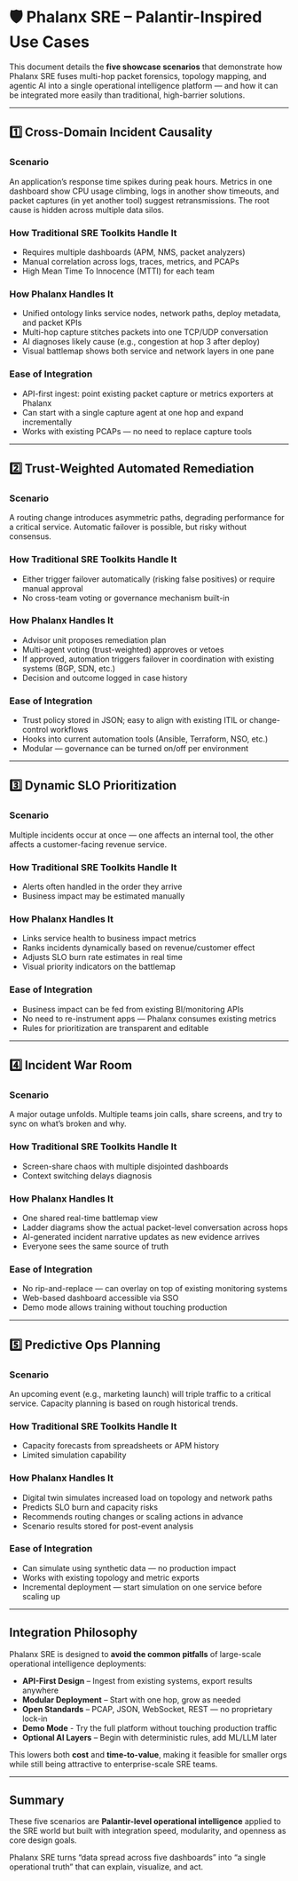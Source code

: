 # 🛡️ Phalanx SRE – Palantir-Inspired Use Cases

This document details the **five showcase scenarios** that demonstrate how
Phalanx SRE fuses multi-hop packet forensics, topology mapping, and agentic AI into
a single operational intelligence platform — and how it can be integrated more
easily than traditional, high-barrier solutions.

---

## 1️⃣ Cross-Domain Incident Causality

### **Scenario**
An application’s response time spikes during peak hours. Metrics in one dashboard show CPU usage climbing, logs in another show timeouts, and packet captures (in yet another tool) suggest retransmissions. The root cause is hidden across multiple data silos.

### **How Traditional SRE Toolkits Handle It**
- Requires multiple dashboards (APM, NMS, packet analyzers)
- Manual correlation across logs, traces, metrics, and PCAPs
- High Mean Time To Innocence (MTTI) for each team

### **How Phalanx Handles It**
- Unified ontology links service nodes, network paths, deploy metadata, and packet KPIs
- Multi-hop capture stitches packets into one TCP/UDP conversation
- AI diagnoses likely cause (e.g., congestion at hop 3 after deploy)
- Visual battlemap shows both service and network layers in one pane

### **Ease of Integration**
- API-first ingest: point existing packet capture or metrics exporters at Phalanx
- Can start with a single capture agent at one hop and expand incrementally
- Works with existing PCAPs — no need to replace capture tools

---

## 2️⃣ Trust-Weighted Automated Remediation

### **Scenario**
A routing change introduces asymmetric paths, degrading performance for a critical service. Automatic failover is possible, but risky without consensus.

### **How Traditional SRE Toolkits Handle It**
- Either trigger failover automatically (risking false positives) or require manual approval
- No cross-team voting or governance mechanism built-in

### **How Phalanx Handles It**
- Advisor unit proposes remediation plan
- Multi-agent voting (trust-weighted) approves or vetoes
- If approved, automation triggers failover in coordination with existing systems (BGP, SDN, etc.)
- Decision and outcome logged in case history

### **Ease of Integration**
- Trust policy stored in JSON; easy to align with existing ITIL or change-control workflows
- Hooks into current automation tools (Ansible, Terraform, NSO, etc.)
- Modular — governance can be turned on/off per environment

---

## 3️⃣ Dynamic SLO Prioritization

### **Scenario**
Multiple incidents occur at once — one affects an internal tool, the other affects a customer-facing revenue service.

### **How Traditional SRE Toolkits Handle It**
- Alerts often handled in the order they arrive
- Business impact may be estimated manually

### **How Phalanx Handles It**
- Links service health to business impact metrics
- Ranks incidents dynamically based on revenue/customer effect
- Adjusts SLO burn rate estimates in real time
- Visual priority indicators on the battlemap

### **Ease of Integration**
- Business impact can be fed from existing BI/monitoring APIs
- No need to re-instrument apps — Phalanx consumes existing metrics
- Rules for prioritization are transparent and editable

---

## 4️⃣ Incident War Room

### **Scenario**
A major outage unfolds. Multiple teams join calls, share screens, and try to sync on what’s broken and why.

### **How Traditional SRE Toolkits Handle It**
- Screen-share chaos with multiple disjointed dashboards
- Context switching delays diagnosis

### **How Phalanx Handles It**
- One shared real-time battlemap view
- Ladder diagrams show the actual packet-level conversation across hops
- AI-generated incident narrative updates as new evidence arrives
- Everyone sees the same source of truth

### **Ease of Integration**
- No rip-and-replace — can overlay on top of existing monitoring systems
- Web-based dashboard accessible via SSO
- Demo mode allows training without touching production

---

## 5️⃣ Predictive Ops Planning

### **Scenario**
An upcoming event (e.g., marketing launch) will triple traffic to a critical service. Capacity planning is based on rough historical trends.

### **How Traditional SRE Toolkits Handle It**
- Capacity forecasts from spreadsheets or APM history
- Limited simulation capability

### **How Phalanx Handles It**
- Digital twin simulates increased load on topology and network paths
- Predicts SLO burn and capacity risks
- Recommends routing changes or scaling actions in advance
- Scenario results stored for post-event analysis

### **Ease of Integration**
- Can simulate using synthetic data — no production impact
- Works with existing topology and metric exports
- Incremental deployment — start simulation on one service before scaling up

---

## Integration Philosophy

Phalanx SRE is designed to **avoid the common pitfalls** of large-scale operational intelligence deployments:

- **API-First Design** – Ingest from existing systems, export results anywhere
- **Modular Deployment** – Start with one hop, grow as needed
- **Open Standards** – PCAP, JSON, WebSocket, REST — no proprietary lock-in
- **Demo Mode** - Try the full platform without touching production traffic
- **Optional AI Layers** – Begin with deterministic rules, add ML/LLM later

This lowers both **cost** and **time-to-value**, making it feasible for smaller orgs while still being attractive to enterprise-scale SRE teams.

---

## Summary
These five scenarios are **Palantir-level operational intelligence** applied to the SRE world but built with integration speed, modularity, and openness as core design goals.

Phalanx SRE turns “data spread across five dashboards” into “a single operational truth” that can explain, visualize, and act.